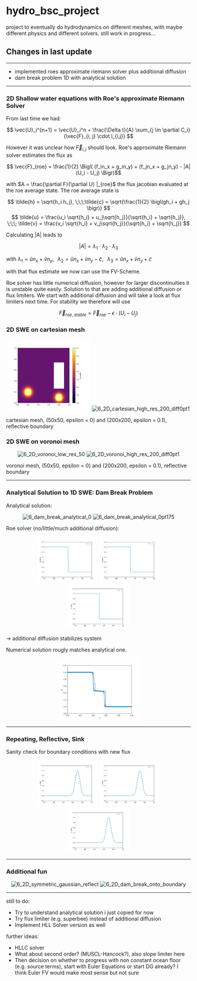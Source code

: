 # hydro_bsc_project
project to eventually do hydrodynamics on different meshes, with maybe different physics and different solvers. still work in progress...

## Changes in last update
---
- implemented roes approximate riemann solver plus additional diffusion
- dam break problem 1D with analytical solution

---
### 2D Shallow water equations with Roe's approximate Riemann Solver

From last time we had:

$$ \vec{U}_i^{n+1} = \vec{U}_i^n + \frac{\Delta t}{A} \sum_{j \in \partial C_i}{\vec{F}_{i, j} \cdot l_{i,j}} $$

However it was unclear how $\vec{F}_{i,j}$ should look. Roe's approximate Riemann solver estimates the flux as

$$ \vec{F}_{roe} = \frac{1}{2} \Bigl( (f_in_x + g_in_y) + (f_jn_x + g_jn_y) - |A|(U_i - U_j) \Bigr)$$

with $A = \frac{\partial F}{\partial U} |_{roe}$ the flux jacobian evaluated at the roe average state. The roe average state is

$$ \tilde{h} = \sqrt{h_i h_j}, \;\;\;\tilde{c} = \sqrt{\frac{1}{2} \bigl(gh_i + gh_j  \bigr)} $$
$$ \tilde{u} = \frac{u_i \sqrt{h_i} + u_j\sqrt{h_j}}{\sqrt{h_i} + \sqrt{h_j}}, \;\;\; \tilde{v} = \frac{v_i \sqrt{h_i} + v_j\sqrt{h_j}}{\sqrt{h_i} + \sqrt{h_j}} $$

Calculating |A| leads to 

$$|A| = \lambda_1 \cdot \lambda_2 \cdot \lambda_3$$

with $\lambda_1 = \tilde{u}n_x + \tilde{v}n_y,\;\;\;  \lambda_2 = \tilde{u}n_x + \tilde{v}n_y - \tilde{c} ,\;\;\; \lambda_3 = \tilde{u}n_x + \tilde{v}n_y + \tilde{c}$

with that flux estimate we now can use the FV-Scheme.

Roe solver has little numerical diffusion, however for larger discontinuities it is unstable quite easily. Solution to that are adding additional diffusion or flux limiters. We start with additional diffusion and will take a look at flux limiters next time.
For stability we therefore will use

$$ \vec{F}_{roe,stable} = \vec{F}_{roe} -  \epsilon \cdot (U_i - U_j)$$

### 2D SWE on cartesian mesh
<p align="center">
  <img src="../figures/6_2D_cartesian_low_res_50.gif" alt="6_2D_cartesian_low_res_50" width="45%">
  <img src="../figures/6_2D_cartesian_high_res_200_diff0pt1.gif" alt="6_2D_cartesian_high_res_200_diff0pt1" width="45%">
</p>
cartesian mesh, (50x50, epsilon = 0) and (200x200, epsilon = 0.1), reflective boundary

### 2D SWE on voronoi mesh
<p align="center">
  <img src="../figures/6_2D_voronoi_low_res_50.gif" alt="6_2D_voronoi_low_res_50" width="45%">
  <img src="../figures/6_2D_voronoi_high_res_200_diff0pt1.gif" alt="6_2D_voronoi_high_res_200_diff0pt1" width="45%">
</p>
voronoi mesh, (50x50, epsilon = 0) and (200x200, epsilon = 0.1), reflective boundary

--- 
### Analytical Solution to 1D SWE: Dam Break Problem

Analytical solution:
<p align="center">
  <img src="../figures/6_dam_break_analytical_0.png" alt="6_dam_break_analytical_0" width="45%">
  <img src="../figures/6_dam_break_analytical_0pt175.png" alt="6_dam_break_analytical_0pt175" width="45%">
</p>

Roe solver (no/little/much additional diffusion):
<p align="center">
  <img src="../figures/6_1D_no_damp.gif" alt="6_1D_no_damp" width="33%">
  <img src="../figures/6_1D_little_damp.gif" alt="6_1D_little_damp" width="33%">
  <img src="../figures/6_1D_damp.gif" alt="6_1D_damp" width="33%">
</p>
-> additional diffusion stabilizes system

Numerical solution rougly matches analytical one.
<p align="center">
  <img src="../figures/6_1D_damp_analytical.png" alt="6_dam_break_analytical_0" width="45%">
</p>

---
### Repeating, Reflective, Sink
Sanity check for boundary conditions with new flux

<p align="center">
  <img src="../figures/6_1D_gaussian_repeating.gif" alt="6_1D_gaussian_repeating" width="33%">
  <img src="../figures/6_1D_gaussian_reflective.gif" alt="6_1D_gaussian_reflective" width="33%">
  <img src="../figures/6_1D_gaussian_sink.gif" alt="6_1D_gaussian_sink" width="33%">
</p>

---
### Additional fun
<p align="center">
  <img src="../figures/6_2D_symmetric_gaussian_reflect.gif" alt="6_2D_symmetric_gaussian_reflect" width="45%">
  <img src="../figures/6_2D_dam_break_onto_boundary.gif" alt="6_2D_dam_break_onto_boundary" width="45%">
</p>


---
still to do:

- Try to understand analytical solution i just copied for now
- Try flux limiter (e.g. superbee) instead of additional diffusion
- Implement HLL Solver version as well

further ideas:

- HLLC solver
- What about second order? (MUSCL-Hancock?), also slope limiter here
- Then decision on whether to progress with non constant ocean floor (e.g. source terms), start with Euler Equations or start DG already? I think Euler FV would make most sense but not sure